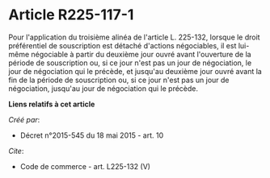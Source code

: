 # Article R225-117-1

Pour l'application du troisième alinéa de l'article L. 225-132, lorsque le droit préférentiel de souscription est détaché
d'actions négociables, il est lui-même négociable à partir du deuxième jour ouvré avant l'ouverture de la période de
souscription ou, si ce jour n'est pas un jour de négociation, le jour de négociation qui le précède, et jusqu'au deuxième
jour ouvré avant la fin de la période de souscription ou, si ce jour n'est pas un jour de négociation, jusqu'au jour de
négociation qui le précède.

**Liens relatifs à cet article**

_Créé par_:

  - Décret n°2015-545 du 18 mai 2015 - art. 10

_Cite_:

  - Code de commerce - art. L225-132 (V)
